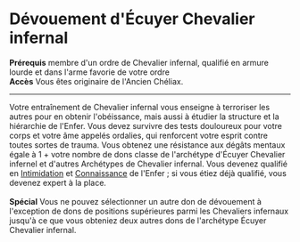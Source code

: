 # Dévouement d'Écuyer Chevalier infernal

<p><span id="ctl00_MainContent_DetailedOutput"><strong>Prérequis</strong> membre d'un ordre de Chevalier infernal, qualifié en armure lourde et dans l'arme favorie de votre ordre <br><strong>Accès</strong> Vous êtes originaire de l'Ancien Chéliax.<br></span></p>
<hr>
<p>Votre entraînement de Chevalier infernal vous enseigne à terroriser les autres pour en obtenir l'obéissance, mais aussi à étudier la structure et la hiérarchie de l'Enfer. Vous devez survivre des tests douloureux pour votre corps et votre âme appelés ordalies, qui renforcent votre esprit contre toutes sortes de trauma. Vous obtenez une résistance aux dégâts mentaux égale à  1 + votre nombre de dons classe de l'archétype d'Écuyer Chevalier infernel et d'autres Archétypes de Chevalier infernal. Vous devenez qualifié en <a href="https://2e.aonprd.com/Skills.aspx?ID=7">Intimidation</a> et <a href="https://2e.aonprd.com/Skills.aspx?ID=8">Connaissance</a> de l'Enfer ; si vous étiez déjà qualifié, vous devenez expert à la place.<br><br><strong>Spécial</strong> Vous ne pouvez sélectionner un autre don de dévouement à l'exception de dons de positions supérieures parmi les Chevaliers infernaux  jusqu'à ce que vous obteniez deux autres dons de l'archétype Écuyer Chevalier infernal.&nbsp;</p>